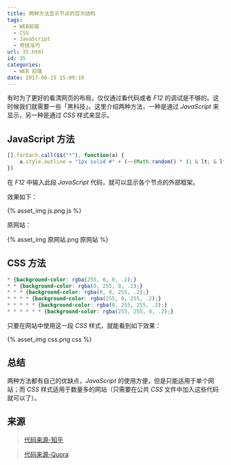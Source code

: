 ```yaml
---
title: 两种方法显示节点的层次结构
tags:
  - WEB前端
  - CSS
  - JavaScript
  - 奇技淫巧
url: 35.html
id: 35
categories:
  - WEB 前端
date: 2017-06-15 15:09:19
---
```


有时为了更好的看清网页的布局，仅仅通过看代码或者 _F12_ 的调试是不够的。这时候我们就需要一些「黑科技」。这里介绍两种方法，一种是通过 _JavaScript_ 来显示，另一种是通过 _CSS_ 样式来显示。

<!-- more -->

##  JavaScript 方法

```javascript
[].forEach.call($$("*"), function(a) {
    a.style.outline = "1px solid #" + (~~(Math.random() * (1 & lt; & lt; 24))).toString(16)
})
```

在 _F12_ 中输入此段 _JavaScript_ 代码，就可以显示各个节点的外部框架。

效果如下：

<!-- ![js](https://ooo.0o0.ooo/2017/06/15/594230a99e355.png) -->
{% asset_img js.png js %}

原网站：

<!-- ![原网站](https://ooo.0o0.ooo/2017/06/15/594230a9285a6.png) -->
{% asset_img 原网站.png 原网站 %}

##  CSS 方法

```css
* {background-color: rgba(255, 0, 0, .2);}
* * {background-color: rgba(0, 255, 0, .2);}
* * * {background-color: rgba(0, 0, 255, .2);}
* * * * {background-color: rgba(255, 0, 255, .2);}
* * * * * {background-color: rgba(0, 255, 255, .2);}
* * * * * * {background-color: rgba(255, 255, 0, .2);}
```

只要在网站中使用这一段 _CSS_ 样式，就能看到如下效果：

<!-- ![css](https://ooo.0o0.ooo/2017/06/15/594230a9a0f03.png) -->
{% asset_img css.png css %}

##  总结

两种方法都有自己的优缺点，_JavaScript_ 的使用方便，但是只能适用于单个网站；而 _CSS_ 样式适用于数量多的网站（只需要在公共 _CSS_ 文件中加入这些代码就可以了）。

##  来源

> [代码来源-知乎](https://www.zhihu.com/question/27432017/answer/40621923)

> [代码来源-Quora](https://www.quora.com/What-are-the-most-interesting-HTML-JS-DOM-CSS-hacks-that-most-web-developers-dont-know-about/answer/Gajus-Kuizinas)
